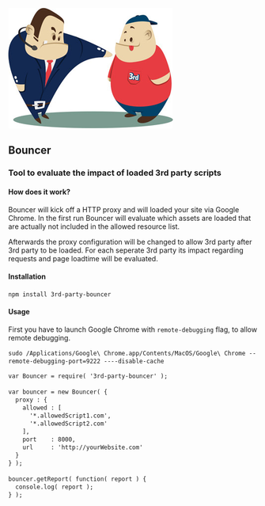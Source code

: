 ![image](./bouncer.jpg)

## Bouncer

### Tool to evaluate the impact of loaded 3rd party scripts

#### How does it work?

Bouncer will kick off a HTTP proxy and will loaded your site via Google Chrome. In the first run Bouncer will evaluate which assets are loaded that are actually not included in the allowed resource list.

Afterwards the proxy configuration will be changed to allow 3rd party after 3rd party to be loaded. For each seperate 3rd party its impact regarding requests and page loadtime will be evaluated.

#### Installation

```
npm install 3rd-party-bouncer
```

#### Usage

First you have to launch Google Chrome with `remote-debugging` flag, to allow remote debugging.

```
sudo /Applications/Google\ Chrome.app/Contents/MacOS/Google\ Chrome --remote-debugging-port=9222 ----disable-cache
```


```
var Bouncer = require( '3rd-party-bouncer' );

var bouncer = new Bouncer( {
  proxy : {
    allowed : [
      '*.allowedScript1.com',
      '*.allowedScript2.com'
    ],
    port    : 8000,
    url     : 'http://yourWebsite.com'
  }
} );

bouncer.getReport( function( report ) {
  console.log( report );
} );
```

